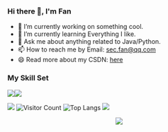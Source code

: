 ### Hi there 👋, I'm Fan
- 🔭 I’m currently working on something cool.
- 🌱 I’m currently learning Everything I like.
- 💬 Ask me about anything related to Java/Python.
- 📫 How to reach me by Email: sec.fan@qq.com
- 😄 Read more about my CSDN: [here](https://blog.csdn.net/monster663)
                        
### My Skill Set

![](https://img.shields.io/badge/Java-ED8B00?style=for-the-badge&logo=openjdk&logoColor=white)![](https://img.shields.io/badge/Python-3776AB?style=for-the-badge&logo=python&logoColor=white)


![](https://github-readme-stats.vercel.app/api?username=MonsterFanSec&show_icons=true&theme=transparent)
![Visitor Count](https://profile-counter.glitch.me/MonsterFanSec/count.svg)
![Top Langs](https://github-readme-stats.vercel.app/api/top-langs/?username=MonsterFanSec&layout=compact&theme=tokyonight)
![](https://github-readme-activity-graph.cyclic.app/graph?username=MonsterFanSec&theme=dracula)


<div align="center"> <img src="https://metrics.lecoq.io/sun0225SUN?template=classic&config.timezone=Asia%2FShanghai"> </div>

<!--
**MonsterFanSec/MonsterFanSec** is a ✨ _special_ ✨ repository because its `README.md` (this file) appears on your GitHub profile.

Here are some ideas to get you started:

- 🔭 I’m currently working on ...
- 🌱 I’m currently learning ...
- 👯 I’m looking to collaborate on ...
- 🤔 I’m looking for help with ...
- 💬 Ask me about ...
- 📫 How to reach me: ...
- 😄 Pronouns: ...
- ⚡ Fun fact: ...
-->

